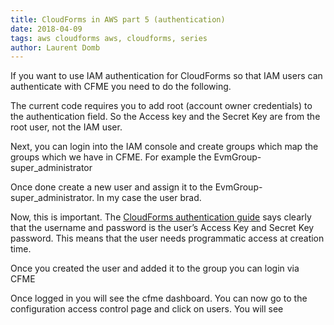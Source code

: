 ```yaml
---
title: CloudForms in AWS part 5 (authentication)
date: 2018-04-09
tags: aws cloudforms aws, cloudforms, series 
author: Laurent Domb
---
```


If you want to use IAM authentication for CloudForms so that IAM users can authenticate with CFME
you need to do the following.

The current code requires you to add root (account owner credentials) to the authentication field.
So the Access key and the Secret Key are from the root user, not the IAM user.

Next, you can login into the IAM console and create groups which map the groups which we have in
CFME. For example the EvmGroup-super_administrator

Once done create a new user and assign it to the EvmGroup-super_administrator.  In my case the user
brad.

Now, this is important. The
[CloudForms authentication guide](<https://access.redhat.com/documentation/en-us/red_hat_cloudforms/4.6/html-single/managing_authentication_for_cloudforms/index#amazon_settings>)
says clearly that the username and password is the user’s Access Key and Secret Key password. This
means that the user needs programmatic access at creation time.

Once you created the user and added it to the group you can login via CFME

Once logged in you will see the cfme dashboard. You can now go to the configuration access control
page and click on users. You will see
